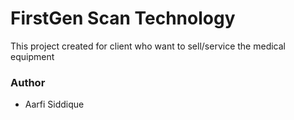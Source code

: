 # FirstGen Scan Technology #

This project created for client who want to sell/service the medical equipment




### Author ###

* Aarfi Siddique